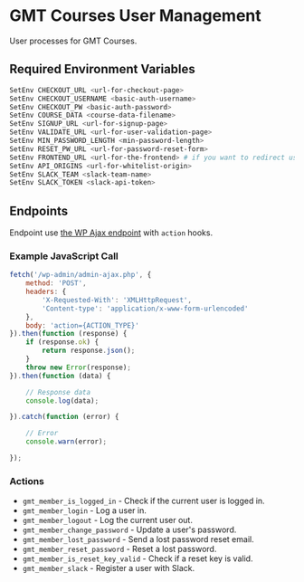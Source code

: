 # GMT Courses User Management
User processes for GMT Courses.

## Required Environment Variables

```bash
SetEnv CHECKOUT_URL <url-for-checkout-page>
SetEnv CHECKOUT_USERNAME <basic-auth-username>
SetEnv CHECKOUT_PW <basic-auth-password>
SetEnv COURSE_DATA <course-data-filename>
SetEnv SIGNUP_URL <url-for-signup-page>
SetEnv VALIDATE_URL <url-for-user-validation-page>
SetEnv MIN_PASSWORD_LENGTH <min-password-length>
SetEnv RESET_PW_URL <url-for-password-reset-form>
SetEnv FRONTEND_URL <url-for-the-frontend> # if you want to redirect users away
SetEnv API_ORIGINS <url-for-whitelist-origin>
SetEnv SLACK_TEAM <slack-team-name>
SetEnv SLACK_TOKEN <slack-api-token>
```


## Endpoints

Endpoint use [the WP Ajax endpoint](https://developer.wordpress.org/reference/hooks/wp_ajax_action/) with `action` hooks.

### Example JavaScript Call

```js
fetch('/wp-admin/admin-ajax.php', {
	method: 'POST',
	headers: {
		'X-Requested-With': 'XMLHttpRequest',
		'Content-type': 'application/x-www-form-urlencoded'
	},
	body: 'action={ACTION_TYPE}'
}).then(function (response) {
	if (response.ok) {
		return response.json();
	}
	throw new Error(response);
}).then(function (data) {

	// Response data
	console.log(data);

}).catch(function (error) {

	// Error
	console.warn(error);

});
```

### Actions

- `gmt_member_is_logged_in` - Check if the current user is logged in.
- `gmt_member_login` - Log a user in.
- `gmt_member_logout` - Log the current user out.
- `gmt_member_change_password` - Update a user's password.
- `gmt_member_lost_password` - Send a lost password reset email.
- `gmt_member_reset_password` - Reset a lost password.
- `gmt_member_is_reset_key_valid` - Check if a reset key is valid.
- `gmt_member_slack` - Register a user with Slack.